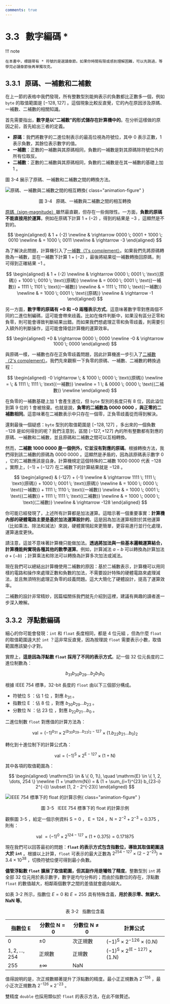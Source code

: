 ```yaml
---
comments: true
---
```


# 3.3 &nbsp; 數字編碼 *

!!! note

    在本書中，標題帶有 * 符號的是選讀章節。如果你時間有限或感到理解困難，可以先跳過，等學完必讀章節後再單獨攻克。

## 3.3.1 &nbsp; 原碼、一補數和二補數

在上一節的表格中我們發現，所有整數型別能夠表示的負數都比正數多一個，例如 `byte` 的取值範圍是 $[-128, 127]$ 。這個現象比較反直覺，它的內在原因涉及原碼、一補數、二補數的相關知識。

首先需要指出，**數字是以“二補數”的形式儲存在計算機中的**。在分析這樣做的原因之前，首先給出三者的定義。

- **原碼**：我們將數字的二進位制表示的最高位視為符號位，其中 $0$ 表示正數，$1$ 表示負數，其餘位表示數字的值。
- **一補數**：正數的一補數與其原碼相同，負數的一補數是對其原碼除符號位外的所有位取反。
- **二補數**：正數的二補數與其原碼相同，負數的二補數是在其一補數的基礎上加 $1$ 。

圖 3-4 展示了原碼、一補數和二補數之間的轉換方法。

![原碼、一補數與二補數之間的相互轉換](number_encoding.assets/1s_2s_complement.png){ class="animation-figure" }

<p align="center"> 圖 3-4 &nbsp; 原碼、一補數與二補數之間的相互轉換 </p>

<u>原碼（sign-magnitude）</u>雖然最直觀，但存在一些侷限性。一方面，**負數的原碼不能直接用於運算**。例如在原碼下計算 $1 + (-2)$ ，得到的結果是 $-3$ ，這顯然是不對的。

$$
\begin{aligned}
& 1 + (-2) \newline
& \rightarrow 0000 \; 0001 + 1000 \; 0010 \newline
& = 1000 \; 0011 \newline
& \rightarrow -3
\end{aligned}
$$

為了解決此問題，計算機引入了<u>一補數（1's complement）</u>。如果我們先將原碼轉換為一補數，並在一補數下計算 $1 + (-2)$ ，最後將結果從一補數轉換回原碼，則可得到正確結果 $-1$ 。

$$
\begin{aligned}
& 1 + (-2) \newline
& \rightarrow 0000 \; 0001 \; \text{(原碼)} + 1000 \; 0010 \; \text{(原碼)} \newline
& = 0000 \; 0001 \; \text{(一補數)} + 1111  \; 1101 \; \text{(一補數)} \newline
& = 1111 \; 1110 \; \text{(一補數)} \newline
& = 1000 \; 0001 \; \text{(原碼)} \newline
& \rightarrow -1
\end{aligned}
$$

另一方面，**數字零的原碼有 $+0$ 和 $-0$ 兩種表示方式**。這意味著數字零對應兩個不同的二進位制編碼，這可能會帶來歧義。比如在條件判斷中，如果沒有區分正零和負零，則可能會導致判斷結果出錯。而如果我們想處理正零和負零歧義，則需要引入額外的判斷操作，這可能會降低計算機的運算效率。

$$
\begin{aligned}
+0 & \rightarrow 0000 \; 0000 \newline
-0 & \rightarrow 1000 \; 0000
\end{aligned}
$$

與原碼一樣，一補數也存在正負零歧義問題，因此計算機進一步引入了<u>二補數（2's complement）</u>。我們先來觀察一下負零的原碼、一補數、二補數的轉換過程：

$$
\begin{aligned}
-0 \rightarrow \; & 1000 \; 0000 \; \text{(原碼)} \newline
= \; & 1111 \; 1111 \; \text{(一補數)} \newline
= 1 \; & 0000 \; 0000 \; \text{(二補數)} \newline
\end{aligned}
$$

在負零的一補數基礎上加 $1$ 會產生進位，但 `byte` 型別的長度只有 8 位，因此溢位到第 9 位的 $1$ 會被捨棄。也就是說，**負零的二補數為 $0000 \; 0000$ ，與正零的二補數相同**。這意味著在二補數表示中只存在一個零，正負零歧義從而得到解決。

還剩最後一個疑惑：`byte` 型別的取值範圍是 $[-128, 127]$ ，多出來的一個負數 $-128$ 是如何得到的呢？我們注意到，區間 $[-127, +127]$ 內的所有整數都有對應的原碼、一補數和二補數，並且原碼和二補數之間可以互相轉換。

然而，**二補數 $1000 \; 0000$ 是一個例外，它並沒有對應的原碼**。根據轉換方法，我們得到該二補數的原碼為 $0000 \; 0000$ 。這顯然是矛盾的，因為該原碼表示數字 $0$ ，它的二補數應該是自身。計算機規定這個特殊的二補數 $1000 \; 0000$ 代表 $-128$ 。實際上，$(-1) + (-127)$ 在二補數下的計算結果就是 $-128$ 。

$$
\begin{aligned}
& (-127) + (-1) \newline
& \rightarrow 1111 \; 1111 \; \text{(原碼)} + 1000 \; 0001 \; \text{(原碼)} \newline
& = 1000 \; 0000 \; \text{(一補數)} + 1111  \; 1110 \; \text{(一補數)} \newline
& = 1000 \; 0001 \; \text{(二補數)} + 1111  \; 1111 \; \text{(二補數)} \newline
& = 1000 \; 0000 \; \text{(二補數)} \newline
& \rightarrow -128
\end{aligned}
$$

你可能已經發現了，上述所有計算都是加法運算。這暗示著一個重要事實：**計算機內部的硬體電路主要是基於加法運算設計的**。這是因為加法運算相對於其他運算（比如乘法、除法和減法）來說，硬體實現起來更簡單，更容易進行並行化處理，運算速度更快。

請注意，這並不意味著計算機只能做加法。**透過將加法與一些基本邏輯運算結合，計算機能夠實現各種其他的數學運算**。例如，計算減法 $a - b$ 可以轉換為計算加法 $a + (-b)$ ；計算乘法和除法可以轉換為計算多次加法或減法。

現在我們可以總結出計算機使用二補數的原因：基於二補數表示，計算機可以用同樣的電路和操作來處理正數和負數的加法，不需要設計特殊的硬體電路來處理減法，並且無須特別處理正負零的歧義問題。這大大簡化了硬體設計，提高了運算效率。

二補數的設計非常精妙，因篇幅關係我們就先介紹到這裡，建議有興趣的讀者進一步深入瞭解。

## 3.3.2 &nbsp; 浮點數編碼

細心的你可能會發現：`int` 和 `float` 長度相同，都是 4 位元組 ，但為什麼 `float` 的取值範圍遠大於 `int` ？這非常反直覺，因為按理說 `float` 需要表示小數，取值範圍應該變小才對。

實際上，**這是因為浮點數 `float` 採用了不同的表示方式**。記一個 32 位元長度的二進位制數為：

$$
b_{31} b_{30} b_{29} \ldots b_2 b_1 b_0
$$

根據 IEEE 754 標準，32-bit 長度的 `float` 由以下三個部分構成。

- 符號位 $\mathrm{S}$ ：佔 1 位 ，對應 $b_{31}$ 。
- 指數位 $\mathrm{E}$ ：佔 8 位 ，對應 $b_{30} b_{29} \ldots b_{23}$ 。
- 分數位 $\mathrm{N}$ ：佔 23 位 ，對應 $b_{22} b_{21} \ldots b_0$ 。

二進位制數 `float` 對應值的計算方法為：

$$
\text {val} = (-1)^{b_{31}} \times 2^{\left(b_{30} b_{29} \ldots b_{23}\right)_2-127} \times\left(1 . b_{22} b_{21} \ldots b_0\right)_2
$$

轉化到十進位制下的計算公式為：

$$
\text {val}=(-1)^{\mathrm{S}} \times 2^{\mathrm{E} -127} \times (1 + \mathrm{N})
$$

其中各項的取值範圍為：

$$
\begin{aligned}
\mathrm{S} \in & \{ 0, 1\}, \quad \mathrm{E} \in \{ 1, 2, \dots, 254 \} \newline
(1 + \mathrm{N}) = & (1 + \sum_{i=1}^{23} b_{23-i} 2^{-i}) \subset [1, 2 - 2^{-23}]
\end{aligned}
$$

![IEEE 754 標準下的 float 的計算示例](number_encoding.assets/ieee_754_float.png){ class="animation-figure" }

<p align="center"> 圖 3-5 &nbsp; IEEE 754 標準下的 float 的計算示例 </p>

觀察圖 3-5 ，給定一個示例資料 $\mathrm{S} = 0$ ， $\mathrm{E} = 124$ ，$\mathrm{N} = 2^{-2} + 2^{-3} = 0.375$ ，則有：

$$
\text { val } = (-1)^0 \times 2^{124 - 127} \times (1 + 0.375) = 0.171875
$$

現在我們可以回答最初的問題：**`float` 的表示方式包含指數位，導致其取值範圍遠大於 `int`** 。根據以上計算，`float` 可表示的最大正數為 $2^{254 - 127} \times (2 - 2^{-23}) \approx 3.4 \times 10^{38}$ ，切換符號位便可得到最小負數。

**儘管浮點數 `float` 擴展了取值範圍，但其副作用是犧牲了精度**。整數型別 `int` 將全部 32 位元用於表示數字，數字是均勻分佈的；而由於指數位的存在，浮點數 `float` 的數值越大，相鄰兩個數字之間的差值就會趨向越大。

如表 3-2 所示，指數位 $E = 0$ 和 $E = 255$ 具有特殊含義，**用於表示零、無窮大、$\mathrm{NaN}$ 等**。

<p align="center"> 表 3-2 &nbsp; 指數位含義 </p>

<div class="center-table" markdown>

| 指數位 E           | 分數位 $\mathrm{N} = 0$ | 分數位 $\mathrm{N} \ne 0$ | 計算公式                                                               |
| ------------------ | ----------------------- | ------------------------- | ---------------------------------------------------------------------- |
| $0$                | $\pm 0$                 | 次正規數                  | $(-1)^{\mathrm{S}} \times 2^{-126} \times (0.\mathrm{N})$              |
| $1, 2, \dots, 254$ | 正規數                  | 正規數                    | $(-1)^{\mathrm{S}} \times 2^{(\mathrm{E} -127)} \times (1.\mathrm{N})$ |
| $255$              | $\pm \infty$            | $\mathrm{NaN}$            |                                                                        |

</div>

值得說明的是，次正規數顯著提升了浮點數的精度。最小正正規數為 $2^{-126}$ ，最小正次正規數為 $2^{-126} \times 2^{-23}$ 。

雙精度 `double` 也採用類似於 `float` 的表示方法，在此不做贅述。
